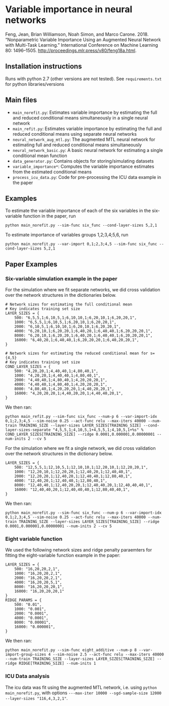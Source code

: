 # Variable importance in neural networks

Feng, Jean, Brian Williamson, Noah Simon, and Marco Carone. 2018. “Nonparametric Variable Importance Using an Augmented Neural Network with Multi-Task Learning.” International Conference on Machine Learning 80: 1496–1505. http://proceedings.mlr.press/v80/feng18a.html.

## Installation instructions
Runs with python 2.7 (other versions are not tested).
See `requirements.txt` for python libraries/versions

## Main files
* `main_norefit.py`: Estimates variable importance by estimating the full and reduced conditional means simultaneously in a single neural network
* `main_refit.py`: Estimates variable importance by estimating the full and reduced conditional means using separate neural networks
* `neural_network_aug_mtl.py`: The augmented MTL neural network for estimating full and reduced conditional means simultaneously
* `neural_network_basic.py`: A basic neural network for estimating a single conditional mean function
* `data_generator.py`: Contains objects for storing/simulating datasets
* `variable_importance*`: Computes the variable importance estimates from the estimated conditional means
* `process_icu_data.py`: Code for pre-processing the ICU data example in the paper

## Examples
To estimate the variable importance of each of the six variables in the six-variable function in the paper, run
```
python main_norefit.py --sim-func six_func --cond-layer-sizes 5,2,1
```
To estimate importance of variables groups 1,2;3,4;5,6, run
```
python main_norefit.py --var-import 0,1;2,3;4,5 --sim-func six_func --cond-layer-sizes 5,2,1
```

## Paper Examples
### Six-variable simulation example in the paper
For the simulation where we fit separate networks, we did cross validation over the network structures in the dictionaries below.
```
# Network sizes for estimating the full conditional mean
# Key indicates training set size
LAYER_SIZES = {
    500: "6,5,5,1;6,10,5,1;6,10,10,1;6,20,10,1;6,20,20,1",
    1000: "6,5,5,1;6,10,5,1;6,20,10,1;6,20,20,1",
    2000: "6,10,5,1;6,10,10,1;6,20,10,1;6,20,20,1",
    4000: "6,20,10,1;6,20,20,1;6,40,20,1;6,40,40,1;6,20,20,20,1",
    8000: "6,20,10,1;6,20,20,1;6,40,20,1;6,40,40,1;6,20,20,20,1",
    16000: "6,40,20,1;6,40,40,1;6,20,20,20,1;6,40,20,20,1",
}

# Network sizes for estimating the reduced conditional mean for s={4,5}
# Key indicates training set size
COND_LAYER_SIZES = {
    500: "4,20,20,1;4,40,40,1;4,80,40,1",
    1000: "4,20,20,1;4,40,40,1;4,80,40,1",
    2000: "4,40,40,1;4,80,40,1;4,20,20,20,1",
    4000: "4,40,40,1;4,80,40,1;4,20,20,20,1",
    8000: "4,80,40,1;4,20,20,20,1;4,40,20,20,1",
    16000: "4,20,20,20,1;4,40,20,20,1;4,40,40,20,1",
}
```
We then ran:
```
python main_refit.py --sim-func six_func --num-p 6 --var-import-idx 0,1;2,3;4,5 --sim-noise 0.25 --act-func relu --max-iters 40000 --num-train TRAINING_SIZE --layer-sizes LAYER_SIZES[TRAINING_SIZE] --cond-layer-sizes-separate "4,5,5,1;4,10,5,1+4,5,5,1;4,10,5,1+%s" % COND_LAYER_SIZES[TRAINING_SIZE] --ridge 0.0001,0.000001,0.00000001 --num-inits 2 --cv 5
```

For the simulation where we fit a single network, we did cross validation over the network structures in the dictionary below.
```
LAYER_SIZES = {
    500: "12,5,5,1;12,10,5,1;12,10,10,1;12,20,10,1;12,20,20,1",
    1000: "12,20,10,1;12,20,20,1;12,40,20,1;12,40,40,1",
    2000: "12,20,20,1;12,40,20,1;12,40,40,1;12,80,40,1",
    4000: "12,40,20,1;12,40,40,1;12,80,40,1",
    8000: "12,40,40,1;12,40,20,20,1;12,40,40,20,1;12,40,40,40,1",
    16000: "12,40,40,20,1;12,40,40,40,1;12,80,40,40,1",
}
```
We then ran:
```
python main_norefit.py --sim-func six_func --num-p 6 --var-import-idx 0,1;2,3;4,5 --sim-noise 0.25 --act-func relu --max-iters 40000 --num-train TRAINING_SIZE --layer-sizes LAYER_SIZES[TRAINING_SIZE] --ridge 0.0001,0.000001,0.00000001 --num-inits 2 --cv 5
```

### Eight variable function
We used the following network sizes and ridge penalty paraemters for fitting the eight-variable function example in the paper:
```
LAYER_SIZES = {
    500: "16,20,20,2,1",
    1000: "16,20,20,2,1",
    2000: "16,20,20,2,1",
    4000: "16,20,20,5,1",
    8000: "16,20,20,20,1",
    16000: "16,20,20,20,1"
}
RIDGE_PARAMS = {
    500: "0.01",
    1000: "0.001",
    2000: "0.0001",
    4000: "0.0001",
    8000: "0.00001",
    16000: "0.000001",
}
```
We then ran:
```
python main_norefit.py --sim-func eight_additive --num-p 8 --var-import-group-sizes 4 --sim-noise 2.5 --act-func relu --max-iters 40000 --num-train TRAINING_SIZE --layer-sizes LAYER_SIZES[TRAINING_SIZE] --ridge RIDGE[TRAINING_SIZE] --num-inits 1
```

### ICU Data analysis
The icu data was fit using the augmented MTL network, i.e. using `python main_norefit.py`, with options `---max-iter 10000 --sgd-sample-size 12000 --layer-sizes "116,4,3,2,1"`.

